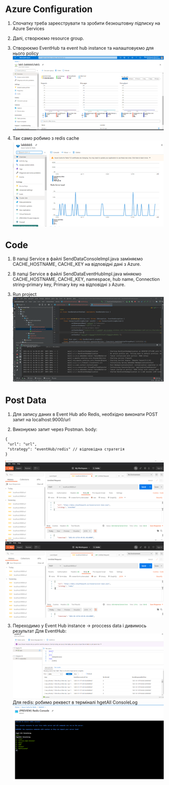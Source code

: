 # Azure Configuration

1. Спочатку треба зареєструвати та зробити безкоштовну підписку на Azure Services

2. Далі, створюємо resource group. 
3. Створюємо EventHub та event hub instance та налаштовуємо для нього policy
![alt](../../images/eventhub.png)
4.  Так само робимо з redis cache
![alt](../../images/redis.png)

# Code

1. В папці Service в файлі SendDataConsoleImpl.java заміняємо CACHE_HOSTNAME, CACHE_KEY на відповідні дані з Azure.

2. В папці Service в файлі SendDataEventHubImpl.java міняємо CACHE_HOSTNAME, CACHE_KEY, namespace, hub name, Connection string–primary key, Primary key на відповідні з Azure.

3. Run project
![alt](../..//images/lab5_code.png)

# Post Data

1. Для запису даних в Event Hub або Redis, необхідно виконати POST запит на localhost:9000/url

2. Виконуємо запит через Postman. 
body:
```
{
 "url": "url",
 "strategy": "eventHub/redis" // відповідна стратегія
}
```
![alt](../../images/lab5_postman_event.png)
![alt](../../images/lab5_postman_redis.png)


3. Переходимо у Event Hub instance -> proccess data і дивимось результат
Для EventHub:
![alt](../../images/eventhub_result.png)
Для redis: робимо реквест в терміналі hgetAll ConsoleLog
![alt](../../images/redis_result.png)
